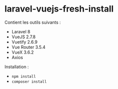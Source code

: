 # laravel-vuejs-fresh-install
Contient les outils suivants :
- Laravel 8
- VueJS 2.7.8
- Vuetify 2.6.9
- Vue Router 3.5.4
- VueX 3.6.2
- Axios

Installation :
- `npm install`
- `composer install`
